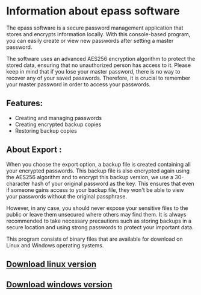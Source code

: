 
# Information about epass software

The epass software is a secure password management application that stores and encrypts information locally. With this console-based program, you can easily create or view new passwords after setting a master password.

The software uses an advanced AES256 encryption algorithm to protect the stored data, ensuring that no unauthorized person has access to it. Please keep in mind that if you lose your master password, there is no way to recover any of your saved passwords. Therefore, it is crucial to remember your master password in order to access your passwords.

## Features:

- Creating and managing passwords
- Creating encrypted backup copies
- Restoring backup copies

## About Export :

When you choose the export option, a backup file is created containing all your encrypted passwords. This backup file is also encrypted again using the AES256 algorithm and to encrypt this backup version, we use a 30-character hash of your original password as the key.
This ensures that even if someone gains access to your backup file, they won't be able to view your passwords without the original passphrase.

However, in any case, you should never expose your sensitive files to the public or leave them unsecured where others may find them. It is always recommended to take necessary precautions such as storing backups in a secure location and using strong passwords to protect your important data.

This program consists of binary files that are available for download on Linux and Windows operating systems.


## [Download linux version](https://github.com/parsgit/epass/releases/download/1.0.3/epass-linux.zip)

## [Download windows version](https://github.com/parsgit/epass/releases/download/1.0.3/epass-linux.zip)

